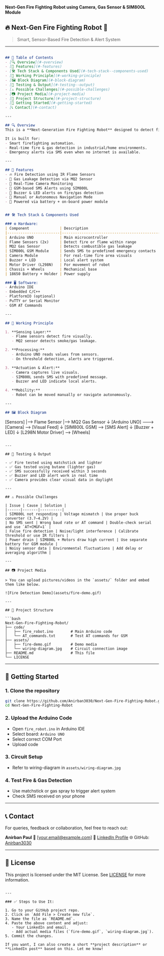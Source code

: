
**Next-Gen Fire Fighting Robot using Camera, Gas Sensor & SIM800L Module**
## 🔥 Next-Gen Fire Fighting Robot 🚒 
> Smart, Sensor-Based Fire Detection & Alert System
---
```markdown
 
## 📌 Table of Contents
- [🔍 Overview](#-overview)
- [🎯 Features](#-features)
- [🛠️ Tech Stack & Components Used](#️-tech-stack--components-used)
- [🧠 Working Principle](#-working-principle)
- [🖼️ Block Diagram](#-block-diagram)
- [🧪 Testing & Output](#-testing--output)
- [⚠️ Possible Challenges](#️-possible-challenges)
- [📷 Project Media](#-project-media)
- [📁 Project Structure](#-project-structure)
- [🚀 Getting Started](#-getting-started)
- [📞 Contact](#-contact)

---

## 🔍 Overview
This is a **Next-Generation Fire Fighting Robot** designed to detect fire using **flame sensors**, **gas leakage using MQ2**, provide real-time **visual feedback via an onboard camera**, and send **SMS alerts using the SIM800L GSM Module**.

It is built for:
- Smart firefighting automation.
- Real-time fire & gas detection in industrial/home environments.
- Emergency alerts via SMS even when no internet is available.

---

## 🎯 Features
- 🔥 Fire Detection using IR Flame Sensors
- 🧪 Gas Leakage Detection via MQ2 Sensor
- 🎥 Real-Time Camera Monitoring
- 📲 GSM-based SMS Alerts using SIM800L
- 🔔 Buzzer & LED alerts on fire/gas detection
- 🧭 Manual or Autonomous Navigation Mode
- 🔋 Powered via battery + on-board power module


## 🛠️ Tech Stack & Components Used

### ⚙️ Hardware:
| Component              | Description                                     |
|------------------------|-------------------------------------------------|
| Arduino UNO            | Main microcontroller                            |
| Flame Sensors (2x)     | Detect fire or flame within range               |
| MQ2 Gas Sensor         | Detects combustible gas leakage                 |
| SIM800L GSM Module     | Sends SMS to predefined emergency contacts      |
| Camera Module          | For real-time fire area visuals                 |
| Buzzer + LED           | Local alert system                              |
| Motor Driver (L298N)   | For movement of robot                           |
| Chassis + Wheels       | Mechanical base                                 |
| 18650 Battery + Holder | Power supply                                    |

### 🖥️ Software:
- Arduino IDE
- Embedded C/C++
- PlatformIO (optional)
- PuTTY or Serial Monitor
- GSM AT Commands

---

## 🧠 Working Principle

1. **Sensing Layer:**
   - Flame sensors detect fire visually.
   - MQ2 sensor detects smoke/gas leakage.

2. **Processing:**
   - Arduino UNO reads values from sensors.
   - On threshold detection, alerts are triggered.

3. **Actuation & Alert:**
   - Camera captures live visuals.
   - SIM800L sends SMS with predefined message.
   - Buzzer and LED indicate local alerts.

4. **Mobility:**
   - Robot can be moved manually or navigate autonomously.

---

## 🖼️ Block Diagram

```

\[Sensors]
\|--> Flame Sensor
\|--> MQ2 Gas Sensor
↓
\[Arduino UNO] ---> \[Camera] --> \[Visual Feed]
↓
\[SIM800L GSM] --> \[SMS Alert]
↓
\[Buzzer + LED]
↓
\[L298N Motor Driver] --> \[Wheels]

````

---

## 🧪 Testing & Output

- ✅ Fire tested using matchstick and lighter
- ✅ Gas tested using butane (lighter gas)
- ✅ SMS successfully received within 3 seconds
- ✅ Buzzer and LED alert work in real time
- ✅ Camera provides clear visual data in daylight

---

## ⚠️ Possible Challenges

| Issue | Cause | Solution |
|------|-------|----------|
| SIM800L not responding | Voltage mismatch | Use proper buck converter (3.7–4.2V) |
| No SMS sent | Wrong baud rate or AT command | Double-check serial and use `AT+CMGF=1` |
| False fire detection | Noise/light interference | Calibrate threshold or use IR filters |
| Power drain | SIM800L + Motors draw high current | Use separate battery for GSM module |
| Noisy sensor data | Environmental fluctuations | Add delay or averaging algorithm |

---

## 📷 Project Media

> You can upload pictures/videos in the `assets/` folder and embed them like below.

![Fire Detection Demo](assets/fire-demo.gif)

---

## 📁 Project Structure

```bash
Next-Gen-Fire-Fighting-Robot/
├── code/
│   ├── fire_robot.ino        # Main Arduino code
│   └── AT_commands.txt       # Test AT commands for GSM
├── assets/
│   ├── fire-demo.gif         # Demo media
│   └── wiring-diagram.jpg    # Circuit connection image
├── README.md                 # This file
└── LICENSE
````

---

## 🚀 Getting Started

### 1. Clone the repository

```bash
git clone https://github.com/Anirban3030/Next-Gen-Fire-Fighting-Robot.git
cd Next-Gen-Fire-Fighting-Robot
```

### 2. Upload the Arduino Code

* Open `fire_robot.ino` in Arduino IDE
* Select board: `Arduino UNO`
* Select correct COM Port
* Upload code

### 3. Circuit Setup

* Refer to wiring-diagram in `assets/wiring-diagram.jpg`

### 4. Test Fire & Gas Detection

* Use matchstick or gas spray to trigger alert system
* Check SMS received on your phone

---

## 📞 Contact

For queries, feedback or collaboration, feel free to reach out:

**Anirban Paul**
📧 \[[your.email@example.com](mailto:your.email@example.com)]
🔗 [LinkedIn Profile](https://www.linkedin.com/in/your-profile)
🌐 GitHub: [Anirban3030](https://github.com/Anirban3030)

---

## 📝 License

This project is licensed under the MIT License. See [LICENSE](LICENSE) for more information.

```

---

### ✅ Steps to Use It:

1. Go to your GitHub project repo.
2. Click on `Add File > Create new file`.
3. Name the file as `README.md`.
4. Paste the above content and adjust:
   - Your LinkedIn and email.
   - Add actual media files (`fire-demo.gif`, `wiring-diagram.jpg`).
5. Commit the changes.

If you want, I can also create a short **project description** or **LinkedIn post** based on this. Let me know!
```
